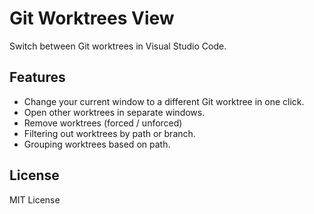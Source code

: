 # Git Worktrees View

Switch between Git worktrees in Visual Studio Code.

## Features

- Change your current window to a different Git worktree in one click.
- Open other worktrees in separate windows.
- Remove worktrees (forced / unforced)
- Filtering out worktrees by path or branch.
- Grouping worktrees based on path.

## License

MIT License
